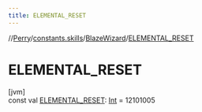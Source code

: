 ```yaml
---
title: ELEMENTAL_RESET
---
```

//[Perry](../../../index.html)/[constants.skills](../index.html)/[BlazeWizard](index.html)/[ELEMENTAL_RESET](-e-l-e-m-e-n-t-a-l_-r-e-s-e-t.html)



# ELEMENTAL_RESET



[jvm]\
const val [ELEMENTAL_RESET](-e-l-e-m-e-n-t-a-l_-r-e-s-e-t.html): [Int](https://kotlinlang.org/api/latest/jvm/stdlib/kotlin/-int/index.html) = 12101005




